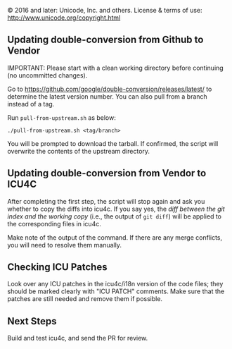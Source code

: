 © 2016 and later: Unicode, Inc. and others.
License & terms of use: http://www.unicode.org/copyright.html

## Updating double-conversion from Github to Vendor

IMPORTANT: Please start with a clean working directory before continuing (no uncommitted changes).

Go to https://github.com/google/double-conversion/releases/latest/ to determine the latest version number. You can also pull from a branch instead of a tag.

Run `pull-from-upstream.sh` as below:

	./pull-from-upstream.sh <tag/branch>

You will be prompted to download the tarball. If confirmed, the script will overwrite the contents of the upstream directory.

## Updating double-conversion from Vendor to ICU4C

After completing the first step, the script will stop again and ask you whether to copy the diffs into icu4c. If you say yes, the *diff between the git index and the working copy* (i.e., the output of `git diff`) will be applied to the corresponding files in icu4c.

Make note of the output of the command. If there are any merge conflicts, you will need to resolve them manually.

## Checking ICU Patches

Look over any ICU patches in the icu4c/i18n version of the code files; they should be marked clearly with "ICU PATCH" comments.  Make sure that the patches are still needed and remove them if possible.

## Next Steps

Build and test icu4c, and send the PR for review.
